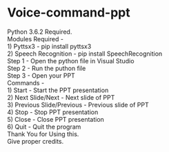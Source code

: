 # Voice-command-ppt
Python 3.6.2 Required.<br />
Modules Required - <br />
     1) Pyttsx3 - pip install pyttsx3 <br />
     2) Speech Recognition - pip install SpeechRecognition<br />
Step 1 - Open the python file in Visual Studio <br />
Step 2 - Run the puthon file <br />
Step 3 - Open your PPT <br />
Commands -<br />
     1) Start - Start the PPT presentation <br />
     2) Next Slide/Next - Next slide of PPT <br />
     3) Previous Slide/Previous - Previous slide of PPT <br />
     4) Stop - Stop PPT presentation <br />
     5) Close - Close PPT presentation <br />
     6) Quit - Quit the program <br />
Thank You for Using this. <br />
Give proper credits. <br />
